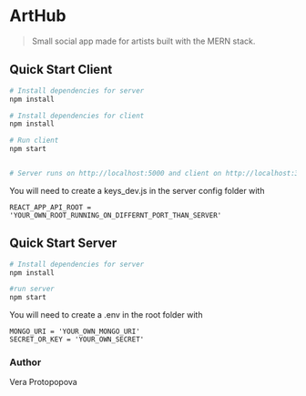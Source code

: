 # ArtHub

> Small social app made for artists built with the MERN stack.

## Quick Start Client

```bash
# Install dependencies for server
npm install

# Install dependencies for client
npm install

# Run client
npm start 


# Server runs on http://localhost:5000 and client on http://localhost:3000
```

You will need to create a keys_dev.js in the server config folder with

```
REACT_APP_API_ROOT = 'YOUR_OWN_ROOT_RUNNING_ON_DIFFERNT_PORT_THAN_SERVER'

```

## Quick Start Server

```bash
# Install dependencies for server
npm install

#run server
npm start 

```

You will need to create a .env in the root folder with

```
MONGO_URI = 'YOUR_OWN_MONGO_URI'
SECRET_OR_KEY = 'YOUR_OWN_SECRET'
```

### Author

Vera Protopopova
